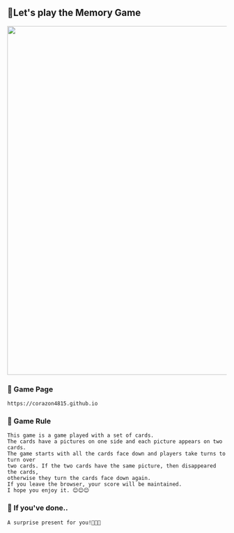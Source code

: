 ## 🎉Let's play the Memory Game


<img width="800px" src="https://user-images.githubusercontent.com/69441691/215013882-a14b2991-458f-4cc5-8595-93659b82217c.gif"/>

### 🎈 Game Page

    https://corazon4815.github.io

### 🎈 Game Rule

	This game is a game played with a set of cards. 
    The cards have a pictures on one side and each picture appears on two cards. 
    The game starts with all the cards face down and players take turns to turn over 
    two cards. If the two cards have the same picture, then disappeared the cards, 
    otherwise they turn the cards face down again.
    If you leave the browser, your score will be maintained.
    I hope you enjoy it. 😊😊😊


### 👑 If you've done..

    A surprise present for you!🎉🎉🎉 

	

